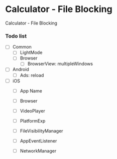 # Calculator - File Blocking
Calculator - File Blocking

### Todo list

- [ ] Common
  - [ ] LightMode
  - [ ] Browser
    - [ ] BrowserView: multipleWindows
- [ ] Android
  - [ ] Ads: reload
- [ ] iOS
  - [ ] App Name
  - [ ] Browser
  - [ ] VideoPlayer
  - [ ] PlatformExp
  - [ ] FileVisibilityManager
  - [ ] AppEventListener
  - [ ] NetworkManager

